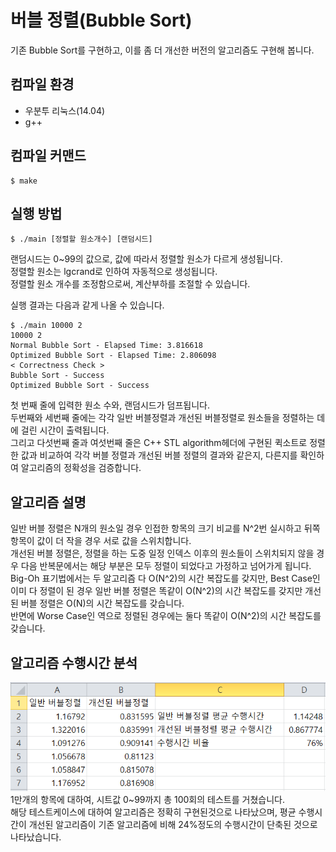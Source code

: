 # 버블 정렬(Bubble Sort)
기존 Bubble Sort를 구현하고, 이를 좀 더 개선한 버전의 알고리즘도 구현해 봅니다.

## 컴파일 환경
- 우분투 리눅스(14.04)
- g++

## 컴파일 커맨드
```
$ make
```

## 실행 방법
```
$ ./main [정렬할 원소개수] [랜덤시드]
```
랜덤시드는 0~99의 값으로, 값에 따라서 정렬할 원소가 다르게 생성됩니다.    
정렬할 원소는 lgcrand로 인하여 자동적으로 생성됩니다.    
정렬할 원소 개수를 조정함으로써, 계산부하를 조절할 수 있습니다.

실행 결과는 다음과 같게 나올 수 있습니다.
```
$ ./main 10000 2
10000 2
Normal Bubble Sort - Elapsed Time: 3.816618
Optimized Bubble Sort - Elapsed Time: 2.806098
< Correctness Check >
Bubble Sort - Success
Optimized Bubble Sort - Success
```
첫 번째 줄에 입력한 원소 수와, 랜덤시드가 덤프됩니다.   
두번째와 세번째 줄에는 각각 일반 버블정렬과 개선된 버블정렬로 원소들을 정렬하는 데에 걸린 시간이 출력됩니다.    
그리고 다섯번째 줄과 여섯번째 줄은 C++ STL algorithm헤더에 구현된 퀵소트로 정렬한 값과 비교하여 각각 버블 정렬과 개선된 버블 정렬의 결과와 같은지, 다른지를 확인하여 알고리즘의 정확성을 검증합니다.

## 알고리즘 설명
일반 버블 정렬은 N개의 원소일 경우 인접한 항목의 크기 비교를 N^2번 실시하고 뒤쪽 항목이 값이 더 작을 경우 서로 값을 스위치합니다.  
개선된 버블 정렬은, 정렬을 하는 도중 일정 인덱스 이후의 원소들이 스위치되지 않을 경우 다음 반복문에서는 해당 부분은 모두 정렬이 되었다고 가정하고 넘어가게 됩니다.   
Big-Oh 표기법에서는 두 알고리즘 다 O(N^2)의 시간 복잡도를 갖지만, Best Case인 이미 다 정렬이 된 경우 일반 버블 정렬은 똑같이 O(N^2)의 시간 복잡도를 갖지만 개선된 버블 정렬은 O(N)의 시간 복잡도를 갖습니다.    
반면에 Worse Case인 역으로 정렬된 경우에는 둘다 똑같이 O(N^2)의 시간 복잡도를 갖습니다.

## 알고리즘 수행시간 분석
![time_analysis](images/time_analysis.PNG)    
1만개의 항목에 대하여, 시트값 0~99까지 총 100회의 테스트를 거쳤습니다.    
해당 테스트케이스에 대하여 알고리즘은 정확히 구현된것으로 나타났으며, 평균 수행시간이 개선된 알고리즘이 기존 알고리즘에 비해 24%정도의 수행시간이 단축된 것으로 나타났습니다.